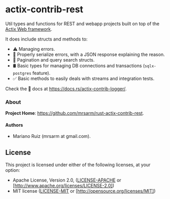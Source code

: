 actix-contrib-rest
==================

Util types and functions for REST and webapp projects built on top of
the [Actix Web framework](https://actix.rs/).

It does include structs and methods to:

- ⚠️ Managing errors.
- 📣 Properly serialize errors, with a JSON response explaining the reason.
- 📄 Pagination and query search structs.
- 🛢 Basic types for managing DB connections and transactions (`sqlx-postgres` feature).
- ✅ Basic methods to easily deals with streams and integration tests.

Check the 📖 docs at https://docs.rs/actix-contrib-logger/.

### About

**Project Home**: https://github.com/mrsarm/rust-actix-contrib-rest.

#### Authors

- Mariano Ruiz (mrsarm at gmail.com).

## License

This project is licensed under either of the following licenses, at your option:

- Apache License, Version 2.0, ([LICENSE-APACHE](LICENSE-APACHE) or [http://www.apache.org/licenses/LICENSE-2.0])
- MIT license ([LICENSE-MIT](LICENSE-MIT) or [http://opensource.org/licenses/MIT])
